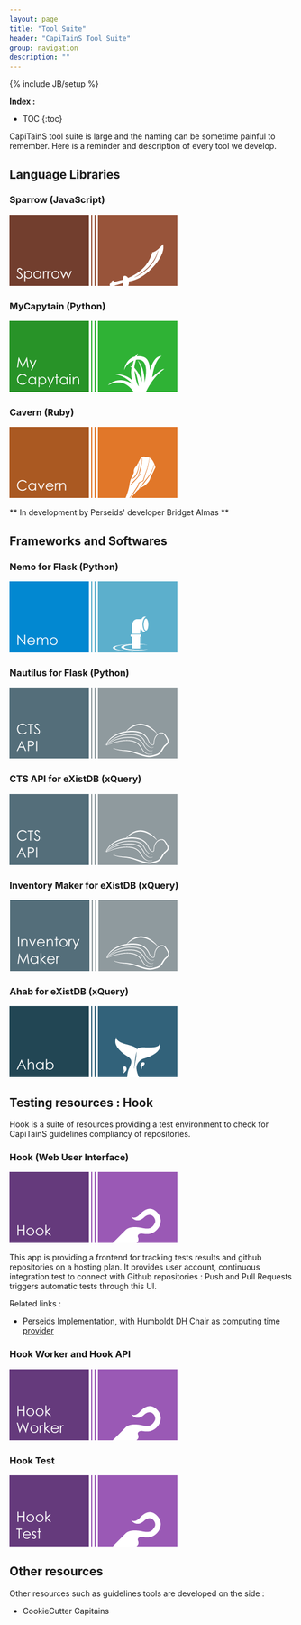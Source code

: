 ```yaml
---
layout: page
title: "Tool Suite"
header: "CapiTainS Tool Suite"
group: navigation
description: ""
---
```

{% include JB/setup %}

**Index :**

* TOC
{:toc}

CapiTainS tool suite is large and the naming can be sometime painful to remember. Here is a reminder and description of every tool we develop.

## Language Libraries

### Sparrow (JavaScript)

[![CapiTainS Sparrow](/assets/images/Sparrow.png)](https://github.com/capitains/MyCapytain)

### MyCapytain (Python)

[![CapiTainS MyCapytain](/assets/images/My_Capytain.png)](https://github.com/capitains/MyCapytain)

### Cavern (Ruby)

![CapiTainS Cavern](/assets/images/Cavern.png)

** In development by Perseids' developer Bridget Almas **

## Frameworks and Softwares

### Nemo for Flask (Python)

[![CapiTainS Nemo for Flask](/assets/images/Nemo.png)](https://github.com/capitains/flask-capitains-nemo)

### Nautilus for Flask (Python)

[![CapiTainS Nautilus for Flask](/assets/images/CTS_API.png)](https://github.com/capitains/Nautilus)

### CTS API for eXistDB (xQuery)

[![CapiTainS CTS API for eXistDB](/assets/images/CTS_API.png)](https://github.com/capitains/CTS5-XQ)

### Inventory Maker for eXistDB (xQuery)

[![CapiTainS Inventory Maker for eXistDB](/assets/images/Inventory_Maker.png)](https://github.com/capitains/inventory-maker)

### Ahab for eXistDB (xQuery)

[![CapiTainS Ahab](/assets/images/Ahab.png)](https://github.com/capitains/Ahab-eXistDB)

## Testing resources : Hook

Hook is a suite of resources providing a test environment to check for CapiTainS guidelines compliancy of repositories.

### Hook (Web User Interface)

[![CapiTainS Ahab](/assets/images/Hook.png)](https://github.com/capitains/Hook)

This app is providing a frontend for tracking tests results and github repositories on a hosting plan. It provides user account, continuous integration test to connect with Github repositories : Push and Pull Requests triggers automatic tests through this UI.

Related links :

- [Perseids Implementation, with Humboldt DH Chair as computing time provider](http://ci.perseids.org)

### Hook Worker and Hook API

[![CapiTainS Ahab](/assets/images/Hook_Worker.png)](https://github.com/capitains/Hook-Worker)

### Hook Test

[![CapiTainS Ahab](/assets/images/Hook_Test.png)](https://github.com/capitains/HookTest)

## Other resources

Other resources such as guidelines tools are developed on the side :

- CookieCutter Capitains